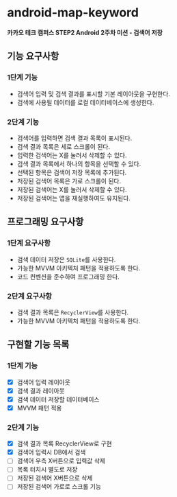 # android-map-keyword
**카카오 테크 캠퍼스 STEP2 Android 2주차 미션 - 검색어 저장**
## 기능 요구사항
### 1단계 기능
- 검색어 입력 및 검색 결과를 표시할 기본 레이아웃을 구현한다.
- 검색에 사용될 데이터를 로컬 데이터베이스에 생성한다.
### 2단계 기능
- 검색어를 입력하면 검색 결과 목록이 표시된다.
- 검색 결과 목록은 세로 스크롤이 된다.
- 입력한 검색어는 X를 눌러서 삭제할 수 있다.
- 검색 결과 목록에서 하나의 항목을 선택할 수 있다.
- 선택된 항목은 검색어 저장 목록에 추가된다.
- 저장된 검색어 목록은 가로 스크롤이 된다.
- 저장된 검색어는 X를 눌러서 삭제할 수 있다.
- 저장된 검색어는 앱을 재실행하여도 유지된다.
## 프로그래밍 요구사항
### 1단계 요구사항
- 검색 데이터 저장은 `SQLite`를 사용한다.
- 가능한 MVVM 아키텍처 패턴을 적용하도록 한다.
- 코드 컨벤션을 준수하여 프로그래밍 한다.
### 2단계 요구사항
- 검색 결과 목록은 `RecyclerView`를 사용한다.
- 가능한 MVVM 아키텍처 패턴을 적용하도록 한다.

## 구현할 기능 목록
### 1단계 기능
- [x] 검색어 입력 레이아웃
- [x] 검색 결과 레이아웃
- [x] 검색 데이터 저장할 데이터베이스
- [x] MVVM 패턴 적용
### 2단계 기능
- [x] 검색 결과 목록 RecyclerView로 구현
- [x] 검색어 입력시 DB에서 검색
- [ ] 검색어 우측 X버튼으로 입력값 삭제 
- [ ] 목록 터치시 별도로 저장
- [ ] 저장된 검색어 X버튼으로 삭제
- [ ] 저장된 검색어 가로로 스크롤 기능
